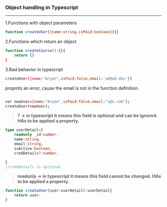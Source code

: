 ### Object handling in Typescript
___

1.Functions with object parameters
```bash
function createUSer({name:string,isPAid:boolean}){}
```

2.Functions which return an object
```bash
function createCourse():{}{
    return {}
}
```

3.Bad behavior in typescript
```bash
createUser({name:"Aryan",isPaid:false,email:'ad@ad.dev'})
```
propmts an error, cause the email is not in the function definition.
```bash

var newUser={name:"Aryan",isPaid:false,email:"s@s.com"};
createUser(newUser);
```
>**? -> in typescript it means this field is optional and can be ignored. HAs to be applied a property.**
```typescript
type userDetail={
    readonly _id:number,
    name:string,
    email:string,
    isActive:boolean,
    credDetails?:number,

}
//credDetails is optional
```
>**readonly -> in typescript it means this field cannot be changed. HAs to be applied a property.**
```typescript   
function createUser(user:userDetail):userDetail{
    return user;
}   
```      

